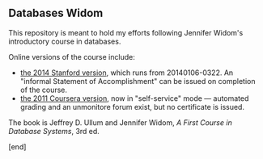 ## Databases Widom

This repository is meant to hold my efforts following Jennifer Widom's introductory course in databases.

Online versions of the course include:

 * [the 2014 Stanford version](https://class.stanford.edu/courses/Engineering/db/2014_1/about), which runs from 20140106-0322. An "informal Statement of Accomplishment" can be issued on completion of the course.
 * [the 2011 Coursera version](https://class.coursera.org/db), now in "self-service" mode — automated grading and an unmonitore forum exist, but no certificate is issued.

The book is Jeffrey D. Ullum and Jennifer Widom, _A First Course in Database Systems_, 3rd ed.

[end]
